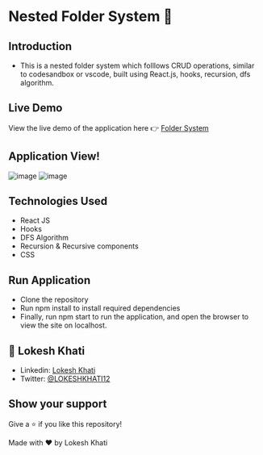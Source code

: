 # Nested Folder System 📂



## Introduction
- This is a nested folder system which folllows CRUD operations, similar to codesandbox or vscode,  built using React.js, hooks, recursion, dfs algorithm.

## Live Demo
View the live demo of the application here 👉 [Folder System](https://nested-folder-system.vercel.app/)


## Application View!   
 <p align="center" width="100%">
       
   ![image](https://github.com/Lokeshkhati/nested-folder/assets/62974339/9ea6ced5-ea34-449d-a037-2bf4684a99a2)
   ![image](https://github.com/Lokeshkhati/nested-folder/assets/62974339/9421dbdc-665e-413c-9072-8f9e168f7c6e)

 </p>


</div>


## Technologies Used

- React JS
- Hooks
- DFS Algorithm
- Recursion & Recursive components
- CSS

## Run Application
- Clone the repository
- Run npm install to install required dependencies
- Finally, run npm start to run the application, and open the browser to view the site on localhost.

## 👤 **Lokesh Khati**
- Linkedin: [Lokesh Khati](https://www.linkedin.com/in/lokesh-khati/)
- Twitter: [@LOKESHKHATI12](https://twitter.com/LOKESHKHATI12)

## Show your support
Give a ⭐️ if you like this repository!

Made with ❤️ by Lokesh Khati
